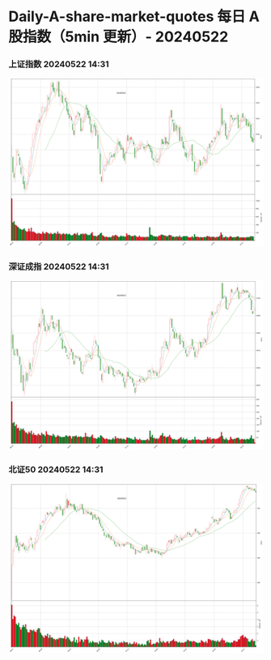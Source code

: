 
# Daily-A-share-market-quotes 每日 A 股指数（5min 更新）- 20240522

### 上证指数 20240522 14:31
![](./fig/2024/5/20240522-sh000001.png)

### 深证成指 20240522 14:31
![](./fig/2024/5/20240522-sz399001.png)

### 北证50 20240522 14:31
![](./fig/2024/5/20240522-bj899050.png)
